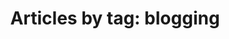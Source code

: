 ---
layout: blog_by_tag
title: 'Articles by tag: blogging'
tag: blogging
permalink: /tags/blogging/
---